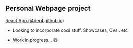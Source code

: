 ## Personal Webpage project

[React App (j4der4.github.io)](https://j4der4.github.io/react/)

- Looking to incorporate cool stuff. Showcases, CVs.. etc

- Work in progress... 😋
